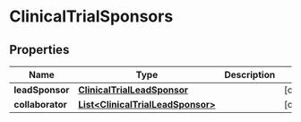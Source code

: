 # ClinicalTrialSponsors

## Properties
Name | Type | Description | Notes
------------ | ------------- | ------------- | -------------
**leadSponsor** | [**ClinicalTrialLeadSponsor**](ClinicalTrialLeadSponsor.md) |  |  [optional]
**collaborator** | [**List&lt;ClinicalTrialLeadSponsor&gt;**](ClinicalTrialLeadSponsor.md) |  |  [optional]
